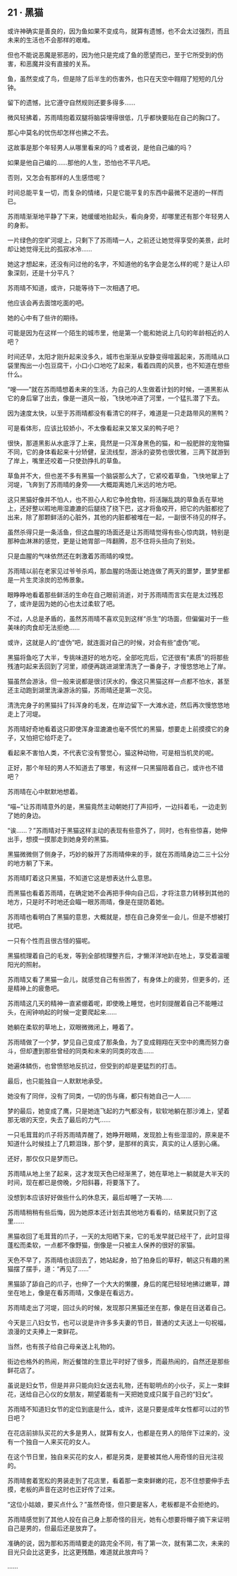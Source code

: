 ## 21 · 黑猫

或许神确实是善良的，因为鱼如果不变成鸟，就算有遗憾，也不会太过强烈，而且未来的生活也不会那样的艰难。

但也不能说恶魔是邪恶的，因为他只是完成了鱼的愿望而已，至于它所受到的伤害，和恶魔并没有直接的关系。

鱼，虽然变成了鸟，但是除了后半生的伤害外，也只在天空中翱翔了短短的几分钟。

留下的遗憾，比它遵守自然规则还要多得多……

微风轻拂着，苏雨晴抱着双腿将脑袋埋得很低，几乎都快要贴在自己的胸口了。

那心中莫名的忧伤却怎样也拂之不去。

这故事是那个年轻男人从哪里看来的吗？或者说，是他自己编的吗？

如果是他自己编的……那他的人生，恐怕也不平凡吧。

否则，又怎会有那样的人生感悟呢？

时间总能平复一切，而复杂的情绪，只是它能平复的东西中最微不足道的一样而已。

苏雨晴渐渐地平静了下来，她缓缓地抬起头，看向身旁，却哪里还有那个年轻男人的身影。

一片绿色的空旷河堤上，只剩下了苏雨晴一人，之前还让她觉得享受的美景，此时却让她觉得无比的孤寂冰冷……

她这才想起来，还没有问过他的名字，不知道他的名字会是怎么样的呢？是让人印象深刻，还是十分平凡？

苏雨晴不知道，或许，只能等待下一次相遇了吧。

他应该会再去面馆吃面的吧。

她的心中有了些许的期待。

可能是因为在这样一个陌生的城市里，他是第一个能和她说上几句的年龄相近的人吧？

时间还早，太阳才刚升起来没多久，城市也渐渐从安静变得喧嚣起来，苏雨晴从口袋里掏出一小包豆腐干，小口小口地吃了起来，看着四周的风景，也不知道在想些什么。

“嗖——”就在苏雨晴想着未来的生活，为自己的人生做着计划的时候，一道黑影从它的身后窜了出去，像是一道风一般，飞快地冲进了河里，一个猛扎潜了下去。

因为速度太快，以至于苏雨晴都没有看清它的样子，难道是一只走路带风的黑鸭？

可是看体形，应该比较娇小，不太像看起来又笨又呆的鸭子吧？

很快，那道黑影从水底浮了上来，竟然是一只浑身黑色的猫，和一般肥胖的宠物猫不同，它的身体看起来十分矫健，呈流线型，游泳的姿势也很优雅，三两下就游到了岸上，嘴里还咬着一只使劲挣扎的草鱼。

草鱼并不大，但也差不多有黑猫一个脑袋那么大了，它紧咬着草鱼，飞快地窜上了河堤，飞奔到了苏雨晴的身旁——大概距离她几米远的地方吧。

这只黑猫好像并不怕人，也不担心人和它争抢食物，将活蹦乱跳的草鱼丢在草地上，还好整以暇地用湿漉漉的后腿挠了挠下巴，这才将鱼咬开，把它的内脏都挖了出来，除了那颗鲜活的心脏外，其他的内脏都被堆在一起，一副很不待见的样子。

虽然杀得只是一条活鱼，但这血腥的场面还是让苏雨晴觉得有些心惊肉跳，特别是那种血淋淋的感觉，更是让她胃部一阵翻腾，忍不住将头扭向了别处。

只是血腥的气味依然还在刺激着苏雨晴的嗅觉。

苏雨晴以前在老家见过爷爷杀鸡，那血腥的场面让她连做了两天的噩梦，噩梦里都是一片生灵涂炭的恐怖景象。

眼睁睁地看着那些鲜活的生命在自己眼前消逝，对于苏雨晴而言实在是太过残忍了，或许是因为她的心也太过柔软了吧。

不过，人总是矛盾的，虽然苏雨晴不喜欢见到这样“杀生”的场面，但偏偏对于一些美味的肉食却无法拒绝……

或许，这就是人的“虚伪”吧，就连面对自己的时候，对会有些“虚伪”呢。

黑猫将鱼吃了大半，专挑味道好的地方吃，全部吃完后，它还很有“素质”的将那些残渣叼起来丢回到了河里，顺便再跳进湖里清洗了一番身子，才慢悠悠地上了岸。

猫虽然会游泳，但一般来说都是很讨厌水的，像这只黑猫这样一点都不怕水，甚至还主动跑到湖里洗澡游泳的猫，苏雨晴还是第一次见。

清洗完身子的黑猫抖了抖浑身的毛发，在岸边留下一大滩水迹，然后再次慢悠悠地走上了河堤。

苏雨晴好奇地看着这只即使浑身湿漉漉也毫不慌忙的黑猫，想要走上前摸摸它的身子，又怕把它给吓走了。

看起来不害怕人类，不代表它没有警觉心，猫这种动物，可是相当机灵的呢。

正好，那个年轻的男人不知道去了哪里，有这样一只黑猫陪着自己，或许也不错吧？

苏雨晴在心中默默地想着。

“喵~”让苏雨晴意外的是，黑猫竟然主动朝她打了声招呼，一边抖着毛，一边走到了她的身边。

“诶……？”苏雨晴对于黑猫这样主动的表现有些意外了，同时，也有些惊喜，她伸出手，想摸一摸那走到她身旁的黑猫。

黑猫微微侧了侧身子，巧妙的躲开了苏雨晴伸来的手，就在苏雨晴身边二三十公分的地方躺了下来。

苏雨晴盯着这只黑猫，不知道它这是想表达什么意思。

而黑猫也看着苏雨晴，在确定她不会再把手伸向自己后，才将注意力转移到其他的地方，只是时不时地还会瞄一眼苏雨晴，像是在提防着她。

苏雨晴也看明白了黑猫的意思，大概就是，想在自己身旁坐一会儿，但是不想被打扰吧。

一只有个性而且很古怪的猫呢。

黑猫梳理着自己的毛发，等到全部梳理整齐后，才懒洋洋地趴在地上，享受着温暖阳光的照射。

苏雨晴又看了黑猫一会儿，就感觉自己有些困了，有身体上的疲劳，但更多的，还是精神上的疲惫吧。

苏雨晴这几天的精神一直紧绷着呢，即使晚上睡觉，也时刻提醒着自己不能睡过头，在闹钟响起的时候一定要爬起来……

她躺在柔软的草地上，双眼微微闭上，睡着了。

苏雨晴做了一个梦，梦见自己变成了那条鱼，为了变成翱翔在天空中的鹰而努力奋斗，但却遭到那些曾经的同类和未来的同类的攻击……

她遍体鳞伤，也曾愤怒地反抗过，但受到的却是更猛烈的打击。

最后，也只能独自一人默默地承受。

她没有了同伴，没有了同类，一切的伤与痛，都只有她自己一人……

梦的最后，她变成了鹰，只是她连飞起的力气都没有，软软地躺在那沙滩上，望着那无垠的天空，失去了最后的力气……

一只毛茸茸的爪子将苏雨晴弄醒了，她睁开眼睛，发现脸上有些湿湿的，原来是不知道什么时候挂上了几颗泪珠，那个梦，是那样的真实，真实的让人感到心痛。

还好，那仅仅只是梦而已。

苏雨晴从地上坐了起来，这才发现天色已经渐黑了，她在草地上一躺就是大半天的时间，现在都已是傍晚，夕阳斜暮，将要落下了。

没想到本应该好好做些什么的休息天，最后却睡了一天呐……

苏雨晴稍稍有些后悔，因为她原本还计划去其他地方看看的，结果就只到了这里……

黑猫收回了毛茸茸的爪子，一天的太阳晒下来，它的毛发早就已经干了，此时显得蓬松而柔软，一点都不像野猫，倒像是一只被主人保养的很好的家猫。

天色不早了，苏雨晴也该回去了，她站起身，拍了拍身后的草籽，朝这只有趣的黑猫摆了摆手，道：“再见了……”

黑猫舔了舔自己的爪子，也伸了一个大大的懒腰，身后的尾巴轻轻地拂过嫩草，蹲坐在地上，像是在看苏雨晴，又像是在看远方。

苏雨晴走出了河堤，回过头的时候，发现那只黑猫还坐在那，像是在目送着自己。

今天是三八妇女节，也可以说是许许多多夫妻的节日，普通的丈夫送上一句祝福，浪漫的丈夫捧上一束鲜花。

当然，也有孩子给自己母亲送上礼物的。

街边也格外的热闹，附近餐馆的生意比平时好了很多，而最热闹的，自然还是那些鲜花店了。

虽说是妇女节，但是并非只能向妇女送去礼物，还有聪明点的小伙子，买上一束鲜花，送给自己心仪的女朋友，期望着能有一天把她变成只属于自己的“妇女”。

苏雨晴不知道妇女节的定位到底是什么，或许，这是只要是成年女性都可以过的节日吧？

在花店前排队买花的大多是男人，就算有女人，也都是在男人的陪伴下过来的，没有一个独自一人来买花的女人。

在这个节日里，独自来买花的女人，都是另类，是要被其他人用奇怪的目光注视的。

苏雨晴套着宽松的男装走到了花店里，看着那一束束鲜嫩的花，忍不住想要伸手去摸，老板的声音在这时也正好传了过来。

“这位小姑娘，要买点什么？”虽然奇怪，但只要是客人，老板都是不会拒绝的。

苏雨晴感觉到了其他人投在自己身上那奇怪的目光，她有心想要将帽子摘下来证明自己是男的，但最后还是放弃了。

准确的说，因为那和苏雨晴要走的路完全不同，有了第一次，就有第二次，未来的目光只会比这更多，比这更残酷，难道就此放弃吗？

……
